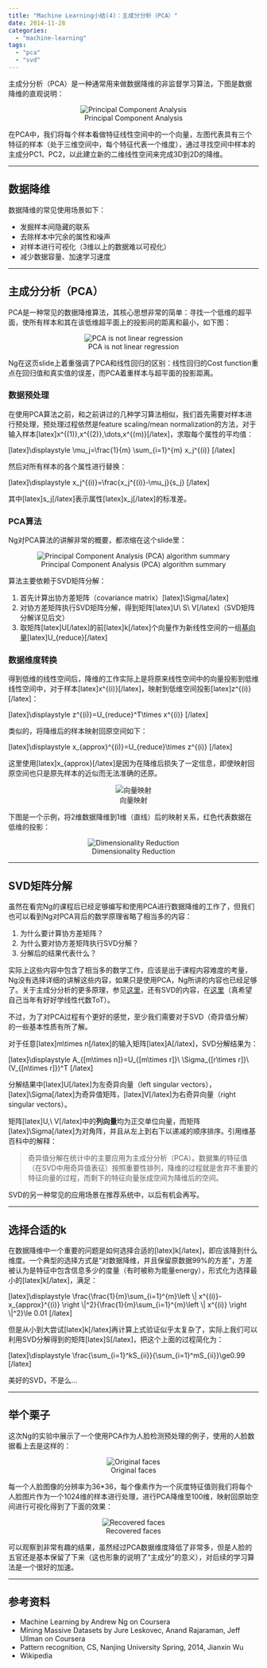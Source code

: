 ```yaml
---
title: "Machine Learning小结(4)：主成分分析（PCA）"
date: 2014-11-28
categories: 
  - "machine-learning"
tags: 
  - "pca"
  - "svd"
---
```


主成分分析（PCA）是一种通常用来做数据降维的非监督学习算法，下图是数据降维的直观说明：

<figure style="text-align: center;">
  <img src="/assets/images/fig_pca_principal_component_analysis.png" alt="Principal Component Analysis" />
  <figcaption>Principal Component Analysis</figcaption>
</figure>

在PCA中，我们将每个样本看做特征线性空间中的一个向量，左图代表具有三个特征的样本（处于三维空间中，每个特征代表一个维度），通过寻找空间中样本的主成分PC1、PC2，以此建立新的二维线性空间来完成3D到2D的降维。

<!--more-->

* * *

## 数据降维

数据降维的常见使用场景如下：

- 发掘样本间隐藏的联系
- 去除样本中冗余的属性和噪声
- 对样本进行可视化（3维以上的数据难以可视化）
- 减少数据容量、加速学习速度

* * *

## 主成分分析（PCA）

PCA是一种常见的数据降维算法，其核心思想非常的简单：寻找一个低维的超平面，使所有样本和其在该低维超平面上的投影间的距离和最小，如下图：

<figure style="text-align: center;">
  <img src="/assets/images/23796B6B-7ECE-468A-A1B6-E7EFE1ADEF5B.jpg" alt="PCA is not linear regression" />
  <figcaption>PCA is not linear regression</figcaption>
</figure>

Ng在这页slide上着重强调了PCA和线性回归的区别：线性回归的Cost function重点在回归值和真实值的误差，而PCA着重样本与超平面的投影距离。

### 数据预处理

在使用PCA算法之前，和之前讲过的几种学习算法相似，我们首先需要对样本进行预处理，预处理过程依然是feature scaling/mean normalization的方法，对于输入样本\[latex\]x^{(1)},x^{(2)},\\dots,x^{(m)}\[/latex\]，求取每个属性的平均值：

\[latex\]\\displaystyle \\mu\_j=\\frac{1}{m} \\sum\_{i=1}^{m} x\_j^{(i)} \[/latex\]

然后对所有样本的各个属性进行替换：

\[latex\]\\displaystyle x\_j^{(i)}=\\frac{x\_j^{(i)}-\\mu\_j}{s\_j} \[/latex\]

其中\[latex\]s\_j\[/latex\]表示属性\[latex\]x\_j\[/latex\]的标准差。

### PCA算法

Ng对PCA算法的讲解非常的概要，都浓缩在这个slide里：

<figure style="text-align: center;">
  <img src="/assets/images/243B08FC-6FFC-4351-A677-5B0FAB218904.jpg" alt="Principal Component Analysis (PCA) algorithm summary" />
  <figcaption>Principal Component Analysis (PCA) algorithm summary</figcaption>
</figure>

算法主要依赖于SVD矩阵分解：

1. 首先计算出协方差矩阵（covariance matrix）\[latex\]\\Sigma\[/latex\]
2. 对协方差矩阵执行SVD矩阵分解，得到矩阵\[latex\]U\\ S\\ V\[/latex\]（SVD矩阵分解详见后文）
3. 取矩阵\[latex\]U\[/latex\]的前\[latex\]k\[/latex\]个向量作为新线性空间的一组[基向量](http://zh.wikipedia.org/wiki/基_\(線性代數\) "基向量")\[latex\]U\_{reduce}\[/latex\]

### 数据维度转换

得到低维的线性空间后，降维的工作实际上是将原来线性空间中的向量投影到低维线性空间中，对于样本\[latex\]x^{(i)}\[/latex\]，映射到低维空间投影\[latex\]z^{(i)}\[/latex\]：

\[latex\]\\displaystyle z^{(i)}=U\_{reduce}^T\\times x^{(i)} \[/latex\]

类似的，将降维后的样本映射回原空间如下：

\[latex\]\\displaystyle x\_{approx}^{(i)}=U\_{reduce}\\times z^{(i)} \[/latex\]

这里使用\[latex\]x\_{approx}\[/latex\]是因为在降维后损失了一定信息，即使映射回原空间也只是原先样本的近似而无法准确的还原。

<figure style="text-align: center;">
  <img src="/assets/images/5BA0587B-59CF-424A-B530-F3225356AA1A.jpg" alt="向量映射" />
  <figcaption>向量映射</figcaption>
</figure>

下图是一个示例，将2维数据降维到1维（直线）后的映射关系，红色代表数据在低维的投影：

<figure style="text-align: center;">
  <img src="/assets/images/0514D0CD-212F-4CFB-9465-B0EB6DBC25BB.jpg" alt="Dimensionality Reduction" />
  <figcaption>Dimensionality Reduction</figcaption>
</figure>

* * *

## SVD矩阵分解

虽然在看完Ng的课程后已经足够编写和使用PCA进行数据降维的工作了，但我们也可以看到Ng对PCA背后的数学原理省略了相当多的内容：

1. 为什么要计算协方差矩阵？
2. 为什么要对协方差矩阵执行SVD分解？
3. 分解后的结果代表什么？

实际上这些内容中包含了相当多的数学工作，应该是出于课程内容难度的考量，Ng没有选择详细的讲解这些内容，如果只是使用PCA，Ng所讲的内容也已经足够了。关于主成分分析的更多原理，参见[这里](http://en.wikipedia.org/wiki/Principal_component_analysis "Principal_component_analysis")，还有SVD的内容，在[这里](http://en.wikipedia.org/wiki/Singular_value_decomposition)（真希望自己当年有好好学线性代数ToT）。

不过，为了对PCA过程有个更好的感觉，至少我们需要对于SVD（奇异值分解）的一些基本性质有所了解。

对于任意\[latex\]m\\times n\[/latex\]的输入矩阵\[latex\]A\[/latex\]，SVD分解结果为：

\[latex\]\\displaystyle A\_{\[m\\times n\]}=U\_{\[m\\times r\]}\\ \\Sigma\_{\[r\\times r\]}\\ (V\_{\[n\\times r\]})^T \[/latex\]

分解结果中\[latex\]U\[/latex\]为左奇异向量（left singular vectors），\[latex\]\\Sigma\[/latex\]为奇异值矩阵，\[latex\]V\[/latex\]为右奇异向量（right singular vectors）。

矩阵\[latex\]U,\\ V\[/latex\]中的**列向量**均为正交单位向量，而矩阵\[latex\]\\Sigma\[/latex\]为对角阵，并且从左上到右下以递减的顺序排序。引用维基百科中的解释：

> 奇异值分解在统计中的主要应用为主成分分析（PCA）。数据集的特征值（在SVD中用奇异值表征）按照重要性排列，降维的过程就是舍弃不重要的特征向量的过程，而剩下的特征向量张成空间为降维后的空间。

SVD的另一种常见的应用场景在推荐系统中，以后有机会再写。

* * *

## 选择合适的k

在数据降维中一个重要的问题是如何选择合适的\[latex\]k\[/latex\]，即应该降到什么维度。一个典型的选择方式是“对数据降维，并且保留原数据99%的方差”，方差被认为是特征中包含信息多少的度量（有时被称为能量energy），形式化为选择最小的\[latex\]k\[/latex\]，满足：

\[latex\]\\displaystyle \\frac{\\frac{1}{m}\\sum\_{i=1}^{m}\\left \\| x^{(i)}-x\_{approx}^{(i)} \\right \\|^2}{\\frac{1}{m}\\sum\_{i=1}^{m}\\left \\| x^{(i)} \\right \\|^2}\\le 0.01 \[/latex\]

但是从小到大尝试\[latex\]k\[/latex\]再计算上式验证似乎太复杂了，实际上我们可以利用SVD分解得到的矩阵\[latex\]S\[/latex\]，把这个上面的过程简化为：

\[latex\]\\displaystyle \\frac{\\sum\_{i=1}^kS\_{ii}}{\\sum\_{i=1}^mS\_{ii}}\\ge0.99 \[/latex\]

美好的SVD，不是么...

* * *

## 举个栗子

这次Ng的实验中展示了一个使用PCA作为人脸检测预处理的例子，使用的人脸数据看上去是这样的：

<figure style="text-align: center;">
  <img src="/assets/images/90B96A4B-3ABB-45DC-9307-1F238D58478A.jpg" alt="Original faces" />
  <figcaption>Original faces</figcaption>
</figure>

每一个人脸图像的分辨率为36\*36，每个像素作为一个灰度特征值则我们将每个人脸图片作为一个1024维的样本进行处理，进行PCA降维至100维，映射回原始空间进行可视化得到了下面的效果：

<figure style="text-align: center;">
  <img src="/assets/images/628C5AE5-306B-4D09-9D84-DB5BAC487DDF.jpg" alt="Recovered faces" />
  <figcaption>Recovered faces</figcaption>
</figure>

可以观察到非常有趣的结果，虽然经过PCA数据维度降低了非常多，但是人脸的五官还是基本保留了下来（这也形象的说明了“主成分”的意义），对后续的学习算法是一个很好的加速。

* * *

## 参考资料

- Machine Learning by Andrew Ng on Coursera
- Mining Massive Datasets by Jure Leskovec, Anand Rajaraman, Jeff Ullman on Coursera
- Pattern recognition, CS, Nanjing University Spring, 2014, Jianxin Wu
- Wikipedia
